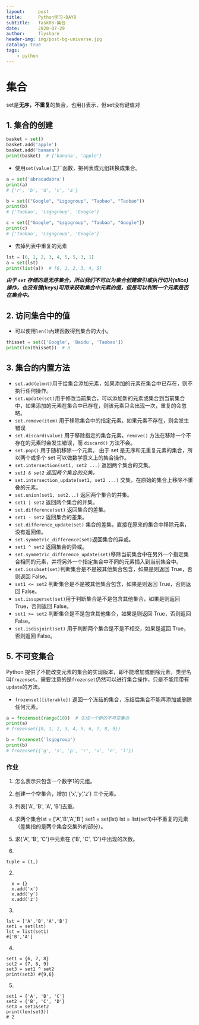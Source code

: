 ```yaml
---
layout:     post
title:      Python学习-DAY8
subtitle:   Task08-集合
date:       2020-07-29
author:     flyshare
header-img: img/post-bg-universe.jpg
catalog: true
tags:
    - python
---
```


# 集合

set是**无序，不重复**的集合，也用{}表示，但set没有键值对

## 1. 集合的创建

```python
basket = set()
basket.add('apple')
basket.add('banana')
print(basket)  # {'banana', 'apple'}
```
- 使用`set(value)`工厂函数，把列表或元组转换成集合。

```python
a = set('abracadabra')
print(a)  
# {'r', 'b', 'd', 'c', 'a'}

b = set(("Google", "Lsgogroup", "Taobao", "Taobao"))
print(b)  
# {'Taobao', 'Lsgogroup', 'Google'}

c = set(["Google", "Lsgogroup", "Taobao", "Google"])
print(c)  
# {'Taobao', 'Lsgogroup', 'Google'}
```
- 去掉列表中重复的元素
```python
lst = [0, 1, 2, 3, 4, 5, 5, 3, 1]
a = set(lst)
print(list(a))  # [0, 1, 2, 3, 4, 5]
```
***由于 `set` 存储的是无序集合，所以我们不可以为集合创建索引或执行切片(slice)操作，也没有键(keys)可用来获取集合中元素的值，但是可以判断一个元素是否在集合中。***

## 2. 访问集合中的值
- 可以使用`len()`內建函数得到集合的大小。
```python
thisset = set(['Google', 'Baidu', 'Taobao'])
print(len(thisset))  # 3
```

## 3. 集合的内置方法
- `set.add(elmnt)`用于给集合添加元素，如果添加的元素在集合中已存在，则不执行任何操作。
- `set.update(set)`用于修改当前集合，可以添加新的元素或集合到当前集合中，如果添加的元素在集合中已存在，则该元素只会出现一次，重复的会忽略。
- `set.remove(item)` 用于移除集合中的指定元素。如果元素不存在，则会发生错误
- `set.discard(value)` 用于移除指定的集合元素。`remove()` 方法在移除一个不存在的元素时会发生错误，而 `discard()` 方法不会。
- `set.pop()` 用于随机移除一个元素。
由于 set 是无序和无重复元素的集合，所以两个或多个 set 可以做数学意义上的集合操作。
- `set.intersection(set1, set2 ...)` 返回两个集合的交集。
- *`set1 & set2` 返回两个集合的交集。*
- `set.intersection_update(set1, set2 ...)` 交集，在原始的集合上移除不重叠的元素。
- `set.union(set1, set2...)` 返回两个集合的并集。
- `set1 | set2` 返回两个集合的并集。
- `set.difference(set)` 返回集合的差集。
- `set1 - set2` 返回集合的差集。
- `set.difference_update(set)` 集合的差集，直接在原来的集合中移除元素，没有返回值。
- `set.symmetric_difference(set)`返回集合的异或。
- `set1 ^ set2` 返回集合的异或。
- `set.symmetric_difference_update(set)`移除当前集合中在另外一个指定集合相同的元素，并将另外一个指定集合中不同的元素插入到当前集合中。
- `set.issubset(set)`判断集合是不是被其他集合包含，如果是则返回 True，否则返回 False。
- `set1 <= set2` 判断集合是不是被其他集合包含，如果是则返回 True，否则返回 False。
- `set.issuperset(set)`用于判断集合是不是包含其他集合，如果是则返回 True，否则返回 False。
- `set1 >= set2` 判断集合是不是包含其他集合，如果是则返回 True，否则返回 False。
- `set.isdisjoint(set)` 用于判断两个集合是不是不相交，如果是返回 True，否则返回 False。

## 5. 不可变集合
Python 提供了不能改变元素的集合的实现版本，即不能增加或删除元素，类型名叫`frozenset`。需要注意的是`frozenset`仍然可以进行集合操作，只是不能用带有`update`的方法。

- `frozenset([iterable])` 返回一个冻结的集合，冻结后集合不能再添加或删除任何元素。


```python
a = frozenset(range(10))  # 生成一个新的不可变集合
print(a)  
# frozenset({0, 1, 2, 3, 4, 5, 6, 7, 8, 9})

b = frozenset('lsgogroup')
print(b)  
# frozenset({'g', 's', 'p', 'r', 'u', 'o', 'l'})
```


### 作业
1. 怎么表示只包含⼀个数字1的元组。
2. 创建一个空集合，增加 {‘x’,‘y’,‘z’} 三个元素。
3. 列表['A', 'B', 'A', 'B']去重。
4. 求两个集合lst = ['A','B','A','B']
set1 = set(lst)
lst = list(set1)中不重复的元素（差集指的是两个集合交集外的部分）。
5. 求{'A', 'B', 'C'}中元素在 {'B', 'C', 'D'}中出现的次数。


1.

`tuple = (1,)`


2. 
```
  x = {}
  x.add('x')
  x.add('y')
  x.add('z')
```
3.
```
lst = ['A','B','A','B']
set1 = set(lst)
lst = list(set1)
#['B','A']
```

4.
```
set1 = {6, 7, 8}
set2 = {7, 8, 9}
set3 = set1 ^ set2
print(set3) #{9,6}
```

5.
```
set1 = {'A', 'B', 'C'} 
set2 = {'B', 'C', 'D'}
set3 = set1&set2
print(len(set3))
# 2
```